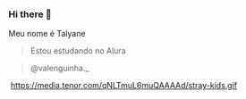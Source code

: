 ### Hi there 👋

Meu nome é Talyane
>Estou estudando no Alura

>@valenguinha._

![]()
https://media.tenor.com/qNLTmuL6muQAAAAd/stray-kids.gif
